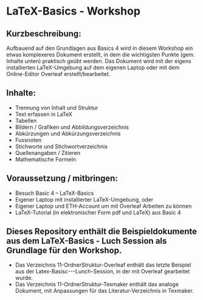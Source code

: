 # LaTeX-Basics - Workshop

## Kurzbeschreibung:
Aufbauend auf den Grundlagen aus Basics 4 wird in diesem Workshop ein etwas komplexeres Dokument erstellt, in dem die wichtigsten Punkte (gem. Inhalte unten) praktisch geübt werden. Das Dokument wird mit der eigens installierten LaTeX-Umgebung auf dem eigenen Laptop oder mit dem Online-Editor Overleaf erstellt/bearbeitet.
 
## Inhalte:
-	Trennung von Inhalt und Struktur
-	Text erfassen in LaTeX
-	Tabellen
-	Bildern / Grafiken und Abbildungsverzeichnis
-	Abkürzungen und Abkürzungsverzeichnis
-	Fussnoten
-	Stichworte und Stichwortverzeichnis
-	Quellenangaben / Zitieren
-	Mathematische Formeln
 
## Voraussetzung / mitbringen:
-	Besuch Basic 4 – LaTeX-Basics
-	Eigener Laptop mit installierter LaTeX-Umgebung, oder
-	Eigener Laptop und ETH-Account um mit Overleaf Arbeiten zu können
-	LaTeX-Tutorial (in elektronischer Form pdf und LaTeX) aus Basic 4
 


## Dieses Repository enthält die Beispieldokumente aus dem LaTeX-Basics - Luch Session als Grundlage für den Workshop.

- Das Verzeichnis 11-OrdnerStruktur-Overleaf enthält das letzte Beispiel aus der Latex-Basisc---Lunch-Session, in der mit Overleaf gearbeitet wurde.
- Das Verzeichnis 11-OrdnerStruktur-Texmaker enthält das analoge Dokument, mit Anpassungen für das Literatur-Verzeichnis in Texmaker.
